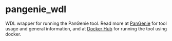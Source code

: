 # pangenie_wdl
WDL wrapper for running the PanGenie tool. Read more at [PanGenie](https://github.com/eblerjana/pangenie) for tool usage and general information, and at [Docker Hub](https://hub.docker.com/repository/docker/overcraft90/eblerjana_pangenie) for running the tool using docker.

